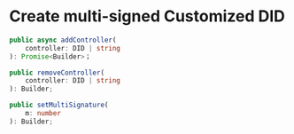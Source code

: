 # Create multi-signed Customized DID



```typescript
public async addController(
    controller: DID | string
): Promise<Builder>；
```

```typescript
public removeController(
    controller: DID | string
): Builder;
```

```typescript
public setMultiSignature(
    m: number
): Builder;
```

